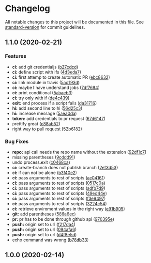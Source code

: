 # Changelog

All notable changes to this project will be documented in this file. See [standard-version](https://github.com/conventional-changelog/standard-version) for commit guidelines.

## 1.1.0 (2020-02-21)


### Features

* **ci:** add git credentialjs ([b27cdcd](https://github.com/Paker30/ci-attempt/commit/b27cdcdf6c90df466168a014e51025e3d6b3a725))
* **ci:** define script with ifs ([4d3eda7](https://github.com/Paker30/ci-attempt/commit/4d3eda7be10f5c5bb40050655d310745b70f195a))
* **ci:** first attemp to create automatic PR ([ebc8632](https://github.com/Paker30/ci-attempt/commit/ebc863215115055b9d3b2510d5699503c8fff246))
* **ci:** link module in travis ([5ad193d](https://github.com/Paker30/ci-attempt/commit/5ad193d98c17264068a1293c74a7b430c50b5eb4))
* **ci:** maybe I have understand jobs ([7df7684](https://github.com/Paker30/ci-attempt/commit/7df768456bc48c2eb7a03bc1b3e78e0e88c5fefa))
* **ci:** print conditional ([5abaeb3](https://github.com/Paker30/ci-attempt/commit/5abaeb325bfdb190dbd764e53abcede4571ce810))
* **ci:** try only with if ([de4c439](https://github.com/Paker30/ci-attempt/commit/de4c4393ec8fd090977c87cd847291412bbeef72))
* **exit:** end process if a script fails ([da31716](https://github.com/Paker30/ci-attempt/commit/da31716cda450c9d429546aa645d7764fdd82e6f))
* **hi:** add second line to hi ([56d25c3](https://github.com/Paker30/ci-attempt/commit/56d25c324a8745862867d21144e03ea858422fd4))
* **hi:** increase message ([5aea0da](https://github.com/Paker30/ci-attempt/commit/5aea0daae205dbba28d171c265cd5c032f7aa020))
* **token:** add credentials to pr request ([67d6147](https://github.com/Paker30/ci-attempt/commit/67d614757ff894379d66889140e29f907bd73659))
* prettify great ([c88ab52](https://github.com/Paker30/ci-attempt/commit/c88ab525c370abaa0d45431cea7223923c37e582))
* right way to pull request ([52b6182](https://github.com/Paker30/ci-attempt/commit/52b6182779d5893c7be6082954743df558f93057))


### Bug Fixes

* **repo:** api call needs the repo name without the extension ([92df1c7](https://github.com/Paker30/ci-attempt/commit/92df1c7a85c75d34c79a1025be2adc2b28d84427))
* missing parentheses ([9cddd91](https://github.com/Paker30/ci-attempt/commit/9cddd9163168a13ea42506c3a8c3924b41e9e8d1))
* undo process.exit ([c0468ca](https://github.com/Paker30/ci-attempt/commit/c0468ca302687fe681e55e646e6c78bf85d4a289))
* **ci:** create-branch does not publish branch ([2ef3d53](https://github.com/Paker30/ci-attempt/commit/2ef3d53a3dbda58f2a074b171e20b33a5b5a8cd5))
* **ci:** if can not be alone ([b3f40e2](https://github.com/Paker30/ci-attempt/commit/b3f40e222ae7efb02b4a960890a87f14e25de70e))
* **ci:** pass arguments to rest of scripts ([ae04161](https://github.com/Paker30/ci-attempt/commit/ae041614efea39e9c5f88812261fd251bc9cb490))
* **ci:** pass arguments to rest of scripts ([0517c0a](https://github.com/Paker30/ci-attempt/commit/0517c0a1298643ff8b3b04311749472d476930f8))
* **ci:** pass arguments to rest of scripts ([adfb7d9](https://github.com/Paker30/ci-attempt/commit/adfb7d95d0dd4bfa1665051e49a8e58ca79858f0))
* **ci:** pass arguments to rest of scripts ([49ed44e](https://github.com/Paker30/ci-attempt/commit/49ed44ebc8949432c8490e6552c52c5123e83e56))
* **ci:** pass arguments to rest of scripts ([f3e9497](https://github.com/Paker30/ci-attempt/commit/f3e9497613b8454cd8f74278e4a5940ad788cb6d))
* **ci:** pass arguments to rest of scripts ([3224c54](https://github.com/Paker30/ci-attempt/commit/3224c54a0eee846604778a2f368240ac77e09909))
* **ci:** retrieve enviroment values in the right way ([e91b905](https://github.com/Paker30/ci-attempt/commit/e91b905c90e32c90c0388aeb8576f350807c20f7))
* **git:** add parentheses ([586a6ec](https://github.com/Paker30/ci-attempt/commit/586a6ec1e05b58ce50d20a19686c85811c2afd9e))
* **pr:** pr has to be done through github api ([970395e](https://github.com/Paker30/ci-attempt/commit/970395e341bbbeb92d1e05cdd22792e9216a1b8a))
* **push:** origin set to url ([f217da4](https://github.com/Paker30/ci-attempt/commit/f217da4aaee768ae2ec40501d4532adf4f78769b))
* **push:** origin set to url ([094afa6](https://github.com/Paker30/ci-attempt/commit/094afa6870c3a73e926c1649e50659fa23249fad))
* **push:** origin set to url ([d4f8e5d](https://github.com/Paker30/ci-attempt/commit/d4f8e5d50cde1f00ce766578bb29280f3250f25e))
* echo command was wrong ([b78db33](https://github.com/Paker30/ci-attempt/commit/b78db33101ed5760137b8ada94fe909289809f5b))

## 1.0.0 (2020-02-14)
